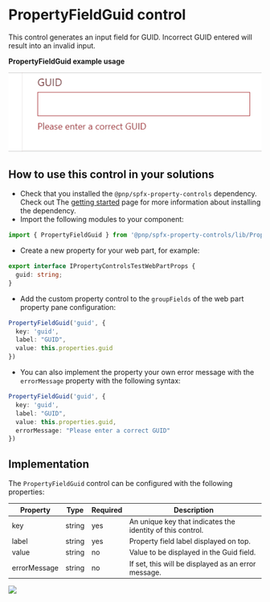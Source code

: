 # PropertyFieldGuid control

This control generates an input field for GUID. Incorrect GUID entered will result into an invalid input.

**PropertyFieldGuid example usage**

![PropertyFieldGuid example](../assets/PropertyFieldGuid.gif)

## How to use this control in your solutions

- Check that you installed the `@pnp/spfx-property-controls` dependency. Check out The [getting started](../../#getting-started) page for more information about installing the dependency.
- Import the following modules to your component:

```TypeScript
import { PropertyFieldGuid } from '@pnp/spfx-property-controls/lib/PropertyFieldGuid';
```

- Create a new property for your web part, for example:

```TypeScript
export interface IPropertyControlsTestWebPartProps {
  guid: string;
}
```

- Add the custom property control to the `groupFields` of the web part property pane configuration:

```TypeScript
PropertyFieldGuid('guid', {
  key: 'guid',
  label: "GUID",
  value: this.properties.guid
})
```

- You can also implement the property your own error message with the `errorMessage` property with the following syntax:

```TypeScript
PropertyFieldGuid('guid', {
  key: 'guid',
  label: "GUID",
  value: this.properties.guid,
  errorMessage: "Please enter a correct GUID"
})
```

## Implementation

The `PropertyFieldGuid` control can be configured with the following properties:

| Property | Type | Required | Description |
| ---- | ---- | ---- | ---- |
| key | string | yes | An unique key that indicates the identity of this control. |
| label | string | yes | Property field label displayed on top. |
| value | string | no | Value to be displayed in the Guid field. |
| errorMessage | string | no | If set, this will be displayed as an error message. |

![](https://telemetry.sharepointpnp.com/sp-dev-fx-property-controls/wiki/PropertyFieldGuid)
